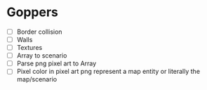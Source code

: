 # Goppers

- [ ] Border collision
- [ ] Walls
- [ ] Textures
- [ ] Array to scenario
- [ ] Parse png pixel art to Array
- [ ] Pixel color in pixel art png represent a map entity or literally the map/scenario
